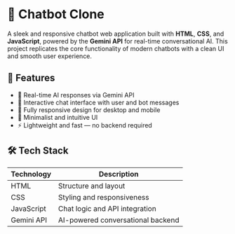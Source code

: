 # 💬 Chatbot Clone

A sleek and responsive chatbot web application built with **HTML**, **CSS**, and **JavaScript**, powered by the **Gemini API** for real-time conversational AI. This project replicates the core functionality of modern chatbots with a clean UI and smooth user experience.

## 🚀 Features

- 🧠 Real-time AI responses via Gemini API
- 💬 Interactive chat interface with user and bot messages
- 📱 Fully responsive design for desktop and mobile
- 🎨 Minimalist and intuitive UI
- ⚡ Lightweight and fast — no backend required

## 🛠️ Tech Stack

| Technology | Description |
|------------|-------------|
| HTML       | Structure and layout |
| CSS        | Styling and responsiveness |
| JavaScript | Chat logic and API integration |
| Gemini API | AI-powered conversational backend |

